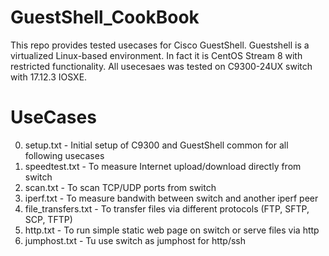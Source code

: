 # GuestShell_CookBook

This repo provides tested usecases for Cisco GuestShell.
Guestshell is a virtualized Linux-based environment. In fact it is CentOS Stream 8 with restricted functionality.
All usecesaes was tested on C9300-24UX switch with 17.12.3 IOSXE.

# UseCases
0. setup.txt - Initial setup of C9300 and GuestShell common for all following usecases
1. speedtest.txt - To measure Internet upload/download directly from switch
2. scan.txt - To scan TCP/UDP ports from switch
3. iperf.txt - To measure bandwith between switch and another iperf peer
4. file_transfers.txt - To transfer files via different protocols (FTP, SFTP, SCP, TFTP)
5. http.txt - To run simple static web page on switch or serve files via http
6. jumphost.txt - Tu use switch as jumphost for http/ssh